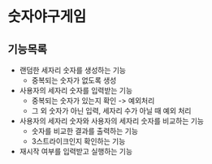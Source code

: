 # 숫자야구게임

## 기능목록

- 랜덤한 세자리 숫자를 생성하는 기능
    - 중복되는 숫자가 없도록 생성
- 사용자의 세자리 숫자를 입력받는 기능
    - 중복되는 숫자가 있는지 확인 -> 예외처리
    - 그 외 숫자가 아닌 입력, 세자리 수가 아닐 때 예외 처리
- 사용자의 세자리 숫자와 사용자의 세자리 숫자를 비교하는 기능
    - 숫자를 비교한 결과를 출력하는 기능
    - 3스트라이크인지 확인하는 기능
- 재시작 여부를 입력받고 실행하는 기능
